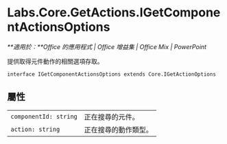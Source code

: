 
# Labs.Core.GetActions.IGetComponentActionsOptions

 _**適用於︰**Office 的應用程式 | Office 增益集 | Office Mix | PowerPoint_

提供取得元件動作的相關選項存取。

```
interface IGetComponentActionsOptions extends Core.IGetActionOptions
```


## 屬性


|||
|:-----|:-----|
| `componentId: string`|正在搜尋的元件。|
| `action: string`|正在搜尋的動作類型。|
